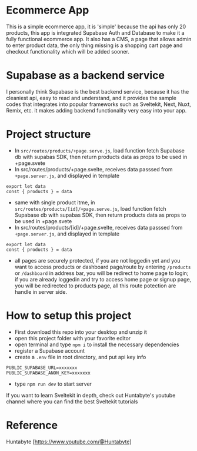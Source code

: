 # Ecommerce App

This is a simple ecommerce app, it is 'simple' because the api has only 20 products, this app is integrated Supabase Auth and Database to make it a fully functional ecommerce app. It also has a CMS, a page that allows admin to enter product data, the only thing missing is a shopping cart page and checkout functionality which will be added sooner.

# Supabase as a backend service

I personally think Supabase is the best backend service, because it has the cleaniest api, easy to read and understand, and it provides the sample codes that integrates into popular frameworks such as Sveltekit, Next, Nuxt, Remix, etc. it makes adding backend functionality very easy into your app.

# Project structure

- In `src/routes/products/+page.serve.js`, load function fetch Supabase db with supabas SDK, then return products data as props to be used in +page.svete
- In src/routes/products/+page.svelte, receives data passsed from `+page.server.js`, and displayed in template
```
export let data
const { products } = data
```
- same with single product itme, in `src/routes/products/[id]/+page.serve.js`, load function fetch Supabase db with supabas SDK, then return products data as props to be used in +page.svete
- In src/routes/products/[id]/+page.svelte, receives data passsed from `+page.server.js`, and displayed in template
```
export let data
const { products } = data
```
- all pages are securely protected, if you are not loggedin yet and you want to access products or dashboard page/route by entering `/products` or `/dashboard` in address bar, you will be redirect to home page to login; if you are already loggedin and try to access home page or signup page, you will be redirected to products page, all this route potection are handle in server side.

# How to setup this project
- First download this repo into your desktop and unzip it
- open this project folder with your favorite editor 
- open terminal and type `npm i` to install the necessary dependencies
- register a Supabase account
- create a `.env` file in root directory, and put api key info
```
PUBLIC_SUPABASE_URL=xxxxxxx
PUBLIC_SUPABASE_ANON_KEY=xxxxxxx
```
- type `npm run dev` to start server

If you want to learn Sveltekit in depth, check out Huntabyte's youtube channel where you can find the best Sveltekit tutorials

# Reference
Huntabyte [https://www.youtube.com/@Huntabyte]